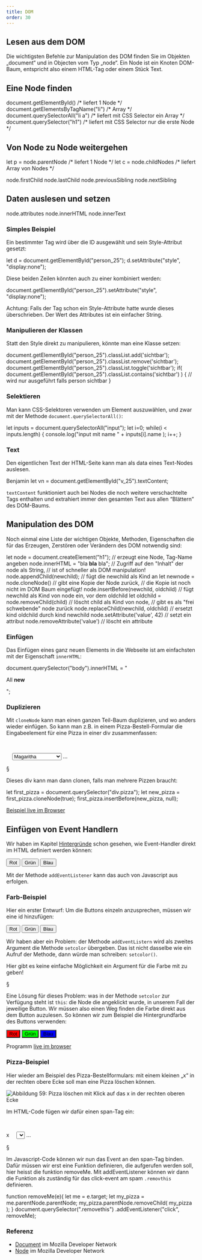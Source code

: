 ```yaml
---
title: DOM
order: 30
---
```


Lesen aus dem DOM
-------------------
Die wichtigsten Befehle zur Manipulation des DOM finden Sie im Objekten „document“ und in Objecten vom Typ „node“.
Ein Node ist ein Knoten DOM-Baum, entspricht also einem HTML-Tag oder einem Stück Text.


## Eine Node finden

<javascript>
document.getElementById()            /* liefert 1 Node  */
document.getElementsByTagName("li") /*       Array   */
document.querySelectorAll("li a")  /* liefert mit CSS Selector ein Array   */
document.querySelector("h1")      /* liefert mit CSS Selector nur die erste Node  */
</javascript>


## Von Node zu Node weitergehen

<javascript>
let p = node.parentNode   /* liefert 1 Node          */
let c = node.childNodes   /* liefert Array von Nodes */

node.firstChild
node.lastChild
node.previousSibling
node.nextSibling
</javascript>

##  Daten auslesen und setzen

<javascript>
node.attributes
node.innerHTML
node.innerText
</javascript>


### Simples Beispiel

Ein bestimmter Tag wird über die ID ausgewählt und sein Style-Attribut gesetzt:

<javascript>
let d = document.getElementById("person_25");
d.setAttribute("style", "display:none");
</javascript>

Diese beiden Zeilen könnten auch zu einer kombiniert werden:

<javascript>
document.getElementById("person_25").setAttribute("style", "display:none");
</javascript>

Achtung: Falls der Tag schon ein Style-Attribute hatte wurde dieses überschrieben.  Der Wert des Attributes ist ein einfacher String.

### Manipulieren der Klassen

Statt den Style direkt zu manipulieren, könnte
man eine Klasse setzen:


<javascript>
document.getElementById("person_25").classList.add('sichtbar');
document.getElementById("person_25").classList.remove('sichtbar');
document.getElementById("person_25").classList.toggle('sichtbar');
if( document.getElementById("person_25").classList.contains('sichtbar') ) {
  // wird nur ausgeführt falls person sichtbar
}
</javascript>


### Selektieren

Man kann CSS-Selektoren verwenden um Element auszuwählen, und zwar mit der Methode `document.querySelectorAll()`:

<javascript>
let inputs = document.querySelectorAll("input");
let i=0;
while(i < inputs.length) {
  console.log("input mit name " + inputs[i].name );
  i++;
}
</javascript>

### Text

Den eigentlichen Text der HTML-Seite kann man als data eines Text-Nodes auslesen.

<htmlcode>
<span id="v_25" class="vorname">Benjamin</span>
</htmlcode>


<javascript>
let vn = document.getElementById("v_25").textContent;
</javascript>

`textContent` funktioniert auch bei Nodes die noch weitere verschachtelte
Tags enthalten und extrahiert immer den gesamten Text aus allen “Blättern” des DOM-Baums.

Manipulation des DOM
----------------------
Noch einmal eine Liste der wichtigen Objekte, Methoden, Eigenschaften die für das Erzeugen, Zerstören oder Verändern des DOM notwendig sind:

<javascript>
let node = document.createElement("h1");
       // erzeugt eine Node, Tag-Name angeben
node.innerHTML = "bla <strong>bla</strong> bla";
       // Zugriff auf den "Inhalt" der node als String,
       // ist of schneller als DOM manipulation!
node.appendChild(newchild);
       // fügt die newchild als Kind an
let newnode = node.cloneNode()
       // gibt eine Kopie der Node zurück,
       // die Kopie ist noch nicht im DOM Baum eingefügt!
node.insertBefore(newchild, oldchild)
       // fügt newchild als Kind von node ein, vor dem oldchild
let oldchild = node.removeChild(child)
       // löscht child als Kind von node,
       // gibt es als "frei schwebende" node zurück
node.replaceChild(newchild, oldchild)
       // ersetzt kind oldchild durch kind newchild
node.setAttribute('value', 42)  // setzt ein attribut
node.removeAttribute('value')   // löscht ein attribute
</javascript>

### Einfügen

Das Einfügen eines ganz neuen Elements in die Webseite ist am einfachsten mit der Eigenschaft `innerHTML`:

<javascript>
document.querySelector("body").innerHTML = "<p>All <b>new</b></p>";
</javascript>

### Duplizieren

Mit `cloneNode` kann man einen ganzen Teil-Baum duplizieren, und wo anders wieder einfügen. So kann man z.B. in einem Pizza-Bestell-Formular die Eingabeelement für eine Pizza in einer div zusammenfassen:

<htmlcode>
  <div class="pizza">
    <p>
      <select name="pizzatype[]">
        <option>Magaritha</option>
        <option>Vegetarian</option>
        <option>Quattro Staggione</option>
      </select>
      ...
    </p>
  </div>
</htmlcode>

§

Dieses div kann man dann clonen, falls man mehrere Pizzen braucht:

<javascript>
  let  first_pizza = document.querySelector("div.pizza");
  let  new_pizza = first_pizza.cloneNode(true);
  first_pizza.insertBefore(new_pizza, null);
</javascript>

[Beispiel live im Browser](/images/javascript-dom/example_js_add_to_form.html)


Einfügen von Event Handlern
-----------------------------
Wir haben im Kapitel [Hintergründe](/javascript-dom/hintergrund/) schon gesehen,
wie Event-Handler direkt im HTML definiert werden können:

<htmlcode>
<form>
  <input type="button" value="Rot"  onclick="setcolor('red')">
  <input type="button" value="Grün" onclick="setcolor('#0F0')">
  <input type="button" value="Blau" onclick="setcolor('blue')">
</form>
<script>
  function setcolor( c ) {
    let b = document.getElementById('farbfeld');
    b.style.backgroundColor = c
  }
</script>
</htmlcode>

Mit der Methode `addEventListener` kann das auch von Javascript aus erfolgen.

### Farb-Beispiel

Hier ein erster Entwurf: Um die Buttons einzeln anzusprechen,
müssen wir eine id hinzufügen:

<htmlcode>
<form>
  <input type="button" value="Rot"  id="r">
  <input type="button" value="Grün" id="g">
  <input type="button" value="Blau" id="b">
</form>
<script>
  function setcolor( ev ) {
    let b = document.getElementById('farbfeld');
    b.style.backgroundColor = 'red';
  }
  document.getElementById('r').addEventListener('click', setcolor);
  document.getElementById('g').addEventListener('click', setcolor);
  document.getElementById('b').addEventListener('click', setcolor);
</script>
</htmlcode>

Wir haben aber ein Problem: der Methode `addEventListern` wird als
zweites Argument die Methode `setcolor` übergeben.  Das ist nicht dasselbe
wie ein Aufruf der Methode, dann würde man schreiben: `setcolor()`.

Hier gibt es keine einfache Möglichkeit ein Argument für die Farbe mit zu geben!

§

Eine Lösung für dieses Problem: was in der Methode `setcolor` zur Verfügung steht
ist `this`: die Node die angeklickt wurde, in unserem Fall der jeweilige Button.
Wir müssen also einen Weg finden die Farbe direkt aus dem Button auzulesen.
So können wir zum Beispiel die Hintergrundfarbe des Buttons verwenden:


<htmlcode>
<form>
  <input type="button" value="Rot"
         style="background-color:red"  id="r">
  <input type="button" value="Grün"
         style="background-color:#0F0" id="g">
  <input type="button" value="Blau"
         style="background-color:blue" id="b">
</form>
<script>
  function setcolor( ev ) {
    let b = document.getElementById('farbfeld');
    b.style.backgroundColor = this.style.backgroundColor;
  }
  document.getElementById('r').addEventListener('click', setcolor);
  document.getElementById('g').addEventListener('click', setcolor);
  document.getElementById('b').addEventListener('click', setcolor);
</script>
</htmlcode>

Programm [live im browser](/images/javascript-dom/farbfeld-dom.html)


### Pizza-Beispiel

Hier wieder am Beispiel des Pizza-Bestellformulars: mit einem kleinen „x“ in der rechten obere Ecke soll man eine Pizza löschen können.


![Abbildung 59: Pizza löschen mit Klick auf das x in der rechten oberen Ecke](/images/javascript-dom/pizza-x.png)

Im HTML-Code fügen wir dafür einen span-Tag ein:

<htmlcode>
 <div class="pizza">
    <p>
      <span class="removethis">x</span>
      <select name="pizzatype[]">…</select>
      …
    </p>
  </div>
</htmlcode>

§

Im Javascript-Code können wir nun das Event an den span-Tag binden. Dafür müssen
wir erst eine Funktion definieren, die aufgerufen werden soll, hier heisst die
funktion removeMe. Mit addEventListener können wir dann die Funktion als
zuständig für das click-event am spam `.removthis` definieren.

<javascript>
function removeMe(e){
  let me = e.target;
  let my_pizza = me.parentNode.parentNode;
  my_pizza.parentNode.removeChild( my_pizza );
}
document.querySelector(".removethis")
        .addEventListener("click", removeMe);
</javascript>

### Referenz

* [Document](https://developer.mozilla.org/en-US/docs/Web/API/Document) im Mozilla Developer Network
* [Node](https://developer.mozilla.org/en-US/docs/Web/API/Node) im Mozilla Developer Network
